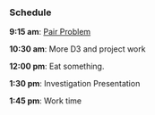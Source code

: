 ### Schedule

**9:15 am**: [Pair Problem](pair.md)

**10:30 am**: More D3 and project work

**12:00 pm**: Eat something.

**1:30 pm**: Investigation Presentation

**1:45 pm**: Work time